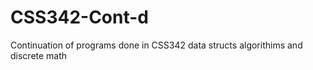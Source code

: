 # CSS342-Cont-d

Continuation of programs done in CSS342 data structs algorithims and discrete math
